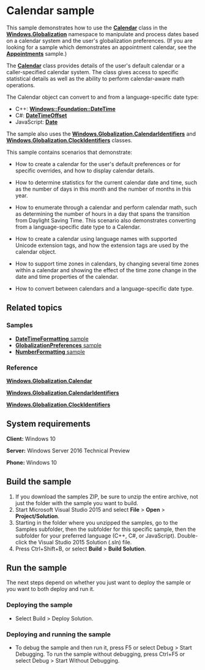 <!--
  category: GlobalizationAndLocalization
  samplefwlink: http://go.microsoft.com/fwlink/p/?LinkId=624043&clcid=0x409
-->

# Calendar sample

This sample demonstrates how to use the
[**Calendar**](http://msdn.microsoft.com/library/windows/apps/br206724)
class in the
[**Windows.Globalization**]()
namespace to manipulate and process dates based on a calendar system and the user's globalization preferences.
(If you are looking for a sample which demonstrates an appointment calendar, see the [**Appointments**](../Appointments) sample.)

The
[**Calendar**](http://msdn.microsoft.com/library/windows/apps/br206724)
class provides details of the user's default calendar or a caller-specified calendar system.
The class gives access to specific statistical details
as well as the ability to perform calendar-aware math operations.

The Calendar object can convert to and from a language-specific date type:

* C++: [**Windows::Foundation::DateTime**](https://msdn.microsoft.com/en-us/library/windows/apps/windows.foundation.datetime.aspx)
* C#: [**DateTimeOffset**](http://msdn.microsoft.com/library/windows/apps/system.datetimeoffset.aspx)
* JavaScript: [**Date**](https://msdn.microsoft.com/library/windows/apps/cd9w2te4(v=vs.94).aspx)

The sample also uses the
[**Windows.Globalization.CalendarIdentifiers**](http://msdn.microsoft.com/library/windows/apps/br229460)
and
[**Windows.Globalization.ClockIdentifiers**](http://msdn.microsoft.com/library/windows/apps/br229462)
classes.

This sample contains scenarios that demonstrate:

* How to create a calendar for the user's default preferences or for specific overrides, and how to display calendar details. 

* How to determine statistics for the current calendar date and time, such as the number of days in this month and the number of months in this year. 

* How to enumerate through a calendar and perform calendar math, such as determining the number of hours in a day that spans the transition from Daylight Saving Time. 
This scenario also demonstrates converting from a language-specific date type to a Calendar.

* How to create a calendar using language names with supported Unicode extension tags, and how the extension tags are used by the calendar object. 

* How to support time zones in calendars, by changing several time zones within a calendar and showing the effect of the time zone change in the date and time properties of the calendar. 

* How to convert between calendars and a language-specific date type.

## Related topics

### Samples

* [**DateTimeFormatting** sample](../DateTimeFormatting)
* [**GlobalizationPreferences** sample](../GlobalizationPreferences)
* [**NumberFormatting** sample](../NumberFormatting)

### Reference

[**Windows.Globalization.Calendar**](http://msdn.microsoft.com/library/windows/apps/br206724)

[**Windows.Globalization.CalendarIdentifiers**](http://msdn.microsoft.com/library/windows/apps/br229460)

[**Windows.Globalization.ClockIdentifiers**](http://msdn.microsoft.com/library/windows/apps/br229462)

## System requirements

**Client:** Windows 10

**Server:** Windows Server 2016 Technical Preview

**Phone:** Windows 10

## Build the sample

1. If you download the samples ZIP, be sure to unzip the entire archive, not just the folder with the sample you want to build. 
2. Start Microsoft Visual Studio 2015 and select **File** \> **Open** \> **Project/Solution**.
3. Starting in the folder where you unzipped the samples, go to the Samples subfolder, then the subfolder for this specific sample, then the subfolder for your preferred language (C++, C#, or JavaScript). Double-click the Visual Studio 2015 Solution (.sln) file.
4. Press Ctrl+Shift+B, or select **Build** \> **Build Solution**.

## Run the sample

The next steps depend on whether you just want to deploy the sample or you want to both deploy and run it.

### Deploying the sample

- Select Build > Deploy Solution.

### Deploying and running the sample

- To debug the sample and then run it, press F5 or select Debug >  Start Debugging. To run the sample without debugging, press Ctrl+F5 or select Debug > Start Without Debugging. 
